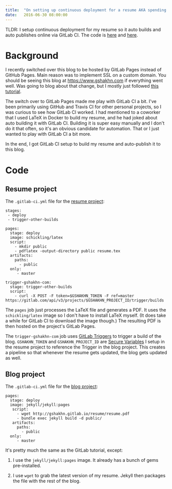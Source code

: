 ```yaml
---
title:  "On setting up continuous deployment for a resume AKA spending a few hours automating a task I spend 5 minutes a year on"
date:   2016-06-30 08:00:00
---
```


TLDR: I setup continuous deployment for my resume so it auto builds and auto publishes online via GitLab CI. The code is [here](https://gitlab.com/gshakhn/resume/blob/master/.gitlab-ci.yml) and [here](https://gitlab.com/gshakhn/gshakhn.gitlab.io/blob/master/.gitlab-ci.yml).

# Background

I recently switched over this blog to be hosted by GitLab Pages instead of GitHub Pages. Main reason was to implement SSL on a custom domain. You should be seeing this blog at https://www.gshakhn.com if everything went well. Was going to blog about that change, but I mostly just followed [this tutorial](https://about.gitlab.com/2016/04/11/tutorial-securing-your-gitlab-pages-with-tls-and-letsencrypt/).

The switch over to GitLab Pages made me play with GitLab CI a bit. I've been primarily using GitHub and Travis CI for other personal projects, so I was curious to see how GitLab CI worked. I had mentioned to a coworker that I used LaTeX in Docker to build my resume, and he had joked about auto building it with GitLab CI. Building it is super easy manually and I don't do it that often, so it's an obvious candidate for automation. That or I just wanted to play with GitLab CI a bit more.

In the end, I got GitLab CI setup to build my resume and auto-publish it to this blog.

# Code

## Resume project

The `.gitlab-ci.yml` file for the [resume project](https://gitlab.com/gshakhn/resume):

    stages:
     - deploy
     - trigger-other-builds
    
    pages:
      stage: deploy
      image: schickling/latex
      script:
        - mkdir public
        - pdflatex -output-directory public resume.tex
      artifacts:
        paths:
          - public
      only:
         - master
    
    trigger-gshakhn-com:
      stage: trigger-other-builds
      script: 
        - curl -X POST -F token=$GSHAKHN_TOKEN -F ref=master https://gitlab.com/api/v3/projects/$GSHAKHN_PROJECT_ID/trigger/builds

The `pages` job just processes the LaTeX file and generates a PDF. It uses the `schickling/latex` image so I don't have to install LaTeX myself. (It does take a while for GitLab CI to download the image though.) The resulting PDF is then hosted on the project's GitLab Pages.

The `trigger-gshakhn-com` job uses [GitLab Triggers](http://docs.gitlab.com/ce/ci/triggers/README.html) to trigger a build of the blog. `GSHAKHN_TOKEN` and `GSHAKHN_PROJECT_ID` are [Secure Variables](http://docs.gitlab.com/ee/ci/variables/README.html) I setup in the resume project to reference the Trigger in the blog project. This creates a pipeline so that whenever the resume gets updated, the blog gets updated as well.

## Blog project

The `.gitlab-ci.yml` file for the [blog project](https://gitlab.com/gshakhn/gshakhn.gitlab.io):

    pages:
      stage: deploy
      image: jekyll/jekyll:pages
       script:
         - wget http://gshakhn.gitlab.io/resume/resume.pdf
         - bundle exec jekyll build -d public/
       artifacts:
         paths:
           - public
      only:
         - master

It's pretty much the same as the GitLab tutorial, except:

1. I use the `jekyll/jekyll:pages` image. It already has a bunch of gems pre-installed.

2. I use `wget` to grab the latest version of my resume. Jekyll then packages the file with the rest of the blog.
